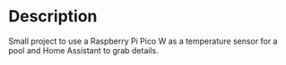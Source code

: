 # Description

Small project to use a Raspberry Pi Pico W as a temperature sensor for a pool and Home Assistant to grab details.